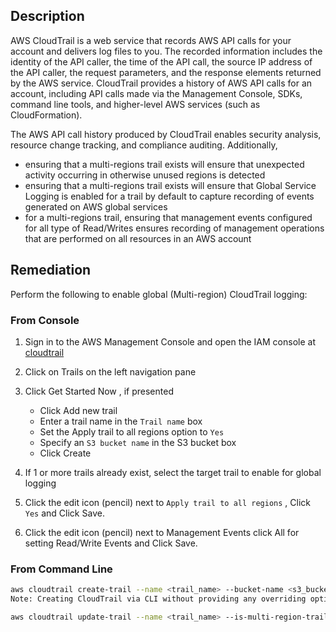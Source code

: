 ## Description

AWS CloudTrail is a web service that records AWS API calls for your account and delivers log files to you. The recorded information includes the identity of the API caller, the time of the API call, the source IP address of the API caller, the request parameters, and the response elements returned by the AWS service. CloudTrail provides a history of AWS API calls for an account, including API calls made via the Management Console, SDKs, command line tools, and higher-level AWS services (such as CloudFormation).

The AWS API call history produced by CloudTrail enables security analysis, resource change tracking, and compliance auditing. Additionally,

- ensuring that a multi-regions trail exists will ensure that unexpected activity occurring in otherwise unused regions is detected
- ensuring that a multi-regions trail exists will ensure that Global Service Logging is enabled for a trail by default to capture recording of events generated on AWS global services
- for a multi-regions trail, ensuring that management events configured for all type of Read/Writes ensures recording of management operations that are performed on all resources in an AWS account

## Remediation

Perform the following to enable global (Multi-region) CloudTrail logging:

### From Console

1. Sign in to the AWS Management Console and open the IAM console at [cloudtrail](https://console.aws.amazon.com/cloudtrail)
2. Click on Trails on the left navigation pane
3. Click Get Started Now , if presented

   - Click Add new trail
   - Enter a trail name in the `Trail name` box
   - Set the Apply trail to all regions option to `Yes`
   - Specify an `S3 bucket name` in the S3 bucket box
   - Click Create

4. If 1 or more trails already exist, select the target trail to enable for global logging
5. Click the edit icon (pencil) next to `Apply trail to all regions` , Click `Yes` and
   Click Save.
6. Click the edit icon (pencil) next to Management Events click All for setting
   Read/Write Events and Click Save.

### From Command Line

```bash
aws cloudtrail create-trail --name <trail_name> --bucket-name <s3_bucket_for_cloudtrail> --is-multi-region-trail
Note: Creating CloudTrail via CLI without providing any overriding options configures Management Events to 'set' All 'type' of Read/Writes by default

aws cloudtrail update-trail --name <trail_name> --is-multi-region-trail
```
